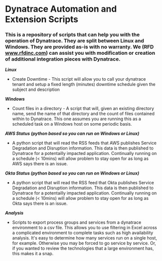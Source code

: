# Dynatrace Automation and Extension Scripts
### This is a repository of scripts that can help you with the operation of Dynatrace.  They are split between Linux and Windows. They are provided as-is with no warranty.  We (RFD www.rfdinc.com) can assist you with modification or creation of additional integration pieces with Dynatrace.

***Linux***
* Create Downtime - This script will allow you to call your dynatrace tenant and setup a fixed length (minutes) downtime schedule given the subject and description

***Windows***
* Count files in a directory - A script that will, given an existing directory name, send the name of that directory and the count of files contained within to Dynatrace.  This one assumes you are running this as a scheduled task on a Windows host on some periodic basis.  

***AWS Status (python based so you can run on Windows or Linux)***
* A python script that will read the RSS feeds that AWS publishes Service Degradation and Disruption information.  This data is then published to Dynatrace for a potentailly impacted application.  Continually running on a schedule (< 10mins) will allow problem to stay open for as long as AWS says there is an issue.

***Okta Status (python based so you can run on Windows or Linux)***
* A python script that will read the RSS feed that Okta publishes Service Degradation and Disruption information.  This data is then published to Dynatrace for a potentailly impacted application.  Continually running on a schedule (< 10mins) will allow problem to stay open for as long as Okta says there is an issue.

***Analysis***
* Scripts to export process groups and services from a dynatrace environment to a csv file.  This allows you to use filtering in Excel across a complicated environment to complete tasks such as high availability analysis.  It's easy to determine how many services run on a single host, for example.  Otherwise you may be forced to go service by service.  Or, if you wanted to review the technologies that a large environment has, this makes it a snap.
